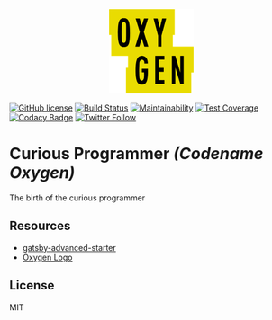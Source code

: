 <div align="center">
    <img src="static/logos/oxygen.png" alt="Logo" width='150px' height='150px'/>
</div>

[![GitHub license](https://img.shields.io/badge/license-MIT-blue.svg)](https://github.com/cbillowes/curious-programmer-oxygen/blob/master/LICENSE)
[![Build Status](https://travis-ci.org/cbillowes/curious-programmer-oxygen.svg?branch=master)](https://travis-ci.org/BlackrockDigital/startbootstrap-clean-blog)
[![Maintainability](https://api.codeclimate.com/v1/badges/00ba1fed9223c420b5f5/maintainability)](https://codeclimate.com/github/cbillowes/curious-programmer-oxygen/maintainability)
[![Test Coverage](https://api.codeclimate.com/v1/badges/00ba1fed9223c420b5f5/test_coverage)](https://codeclimate.com/github/cbillowes/curious-programmer-oxygen/test_coverage)
[![Codacy Badge](https://api.codacy.com/project/badge/Grade/1d020d15c27c4121827612f6fcf19811)](https://www.codacy.com/app/cbillowes/curious-programmer-oxygen?utm_source=github.com&amp;utm_medium=referral&amp;utm_content=cbillowes/curious-programmer-oxygen&amp;utm_campaign=Badge_Grade)
[![Twitter Follow](https://img.shields.io/twitter/follow/cbillowes.svg?style=social)](https://twitter.com/cbillowes)

# Curious Programmer _(Codename Oxygen)_

The birth of the curious programmer

## Resources

* [gatsby-advanced-starter](https://github.com/Vagr9K/gatsby-advanced-starter)
* [Oxygen Logo](https://seeklogo.com/vector-logo/329229/oxygen)

## License

MIT
